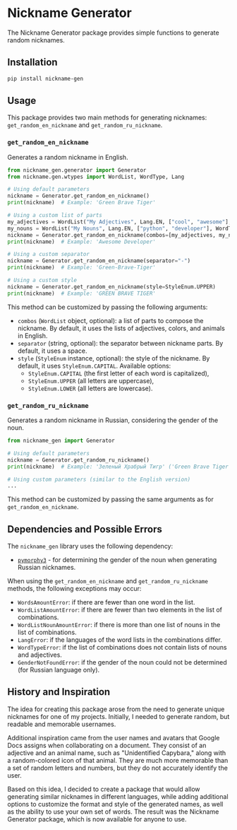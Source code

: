 # Nickname Generator
The Nickname Generator package provides simple functions to generate random nicknames.

## Installation
```bash
pip install nickname-gen
```

## Usage
This package provides two main methods for generating nicknames: `get_random_en_nickname` and `get_random_ru_nickname`.

### `get_random_en_nickname`

Generates a random nickname in English.

```python
from nickname_gen.generator import Generator
from nickname.gen.wtypes import WordList, WordType, Lang

# Using default parameters
nickname = Generator.get_random_en_nickname()
print(nickname)  # Example: 'Green Brave Tiger'

# Using a custom list of parts
my_adjectives = WordList("My Adjectives", Lang.EN, ["cool", "awesome"], WordType.ADJECTIVE)
my_nouns = WordList("My Nouns", Lang.EN, ["python", "developer"], WordType.NOUN)
nickname = Generator.get_random_en_nickname(combos=[my_adjectives, my_nouns])
print(nickname)  # Example: 'Awesome Developer'

# Using a custom separator
nickname = Generator.get_random_en_nickname(separator="-")
print(nickname)  # Example: 'Green-Brave-Tiger'

# Using a custom style
nickname = Generator.get_random_en_nickname(style=StyleEnum.UPPER)
print(nickname)  # Example: 'GREEN BRAVE TIGER'
```

This method can be customized by passing the following arguments:

- `combos` (`WordList` object, optional): a list of parts to compose the nickname. By default, it uses the lists of adjectives, colors, and animals in English.
- `separator` (string, optional): the separator between nickname parts. By default, it uses a space.
- `style` (`StyleEnum` instance, optional): the style of the nickname. By default, it uses `StyleEnum.CAPITAL`. Available options:
  - `StyleEnum.CAPITAL` (the first letter of each word is capitalized),
  - `StyleEnum.UPPER` (all letters are uppercase),
  - `StyleEnum.LOWER` (all letters are lowercase).

### `get_random_ru_nickname`

Generates a random nickname in Russian, considering the gender of the noun.

```python
from nickname_gen import Generator

# Using default parameters
nickname = Generator.get_random_ru_nickname()
print(nickname)  # Example: 'Зеленый Храбрый Тигр' ('Green Brave Tiger')

# Using custom parameters (similar to the English version)
...
```

This method can be customized by passing the same arguments as for `get_random_en_nickname`.

## Dependencies and Possible Errors
The `nickname_gen` library uses the following dependency:

- [`pymorphy3`](https://github.com/no-plagiarism/pymorphy3) - for determining the gender of the noun when generating Russian nicknames.

When using the `get_random_en_nickname` and `get_random_ru_nickname` methods, the following exceptions may occur:

- `WordsAmountError`: if there are fewer than one word in the list.
- `WordListAmountError`: if there are fewer than two elements in the list of combinations.
- `WordListNounAmountError`: if there is more than one list of nouns in the list of combinations.
- `LangError`: if the languages of the word lists in the combinations differ.
- `WordTypeError`: if the list of combinations does not contain lists of nouns and adjectives.
- `GenderNotFoundError`: if the gender of the noun could not be determined (for Russian language only).

## History and Inspiration
The idea for creating this package arose from the need to generate unique nicknames for one of my projects. Initially, I needed to generate random, but readable and memorable usernames.

Additional inspiration came from the user names and avatars that Google Docs assigns when collaborating on a document. They consist of an adjective and an animal name, such as "Unidentified Capybara," along with a random-colored icon of that animal. They are much more memorable than a set of random letters and numbers, but they do not accurately identify the user.

Based on this idea, I decided to create a package that would allow generating similar nicknames in different languages, while adding additional options to customize the format and style of the generated names, as well as the ability to use your own set of words. The result was the Nickname Generator package, which is now available for anyone to use.